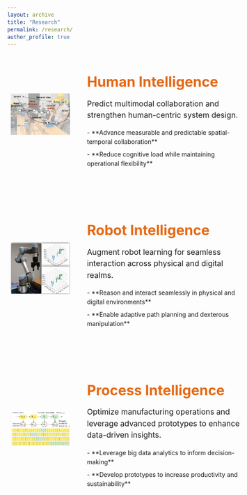 ```yaml
---
layout: archive
title: "Research"
permalink: /research/
author_profile: true
---
```

<style>
.research-container {
  margin-bottom: 4rem;
}
.research-row {
  display: flex;
  align-items: center;
  margin-bottom: 4rem;
}
.research-image {
  flex: 0 0 30%;
  display: flex;
  justify-content: center;
}
.research-image img {
  max-width: 90%;
  height: auto;
}
.research-content {
  flex: 0 0 70%;
  padding-left: 2rem;
}
.research-title {
  color: #E56915;
  font-size: 2rem;
  margin-bottom: 1rem;
}
.research-description {
  font-size: 1.1rem;
  line-height: 1.5;
  margin-bottom: 1rem;
}
.research-points {
  list-style-type: none;
  padding-left: 0;
}
.research-points li {
  margin-bottom: 0.5rem;
  line-height: 1.5;
}
@media (max-width: 768px) {
  .research-row {
    flex-direction: column;
  }
  .research-image {
    flex: 0 0 100%;
    margin-bottom: 1.5rem;
  }
  .research-content {
    flex: 0 0 100%;
    padding-left: 0;
  }
}
</style>

<div class="research-container">
  <div class="research-row">
    <div class="research-image">
      <img src="/images/1-hi.png" alt="SMS Lab Logo">
    </div>
    <div class="research-content">
      <h2 class="research-title">Human Intelligence</h2>
      <p class="research-description">
        Predict multimodal collaboration and strengthen human-centric system design.
      </p>
      <ul class="research-points">
        <li>- **Advance measurable and predictable spatial-temporal collaboration**</li>
        <li>- **Reduce cognitive load while maintaining operational flexibility**</li>
      </ul>
    </div>
  </div>

  <div class="research-row">
    <div class="research-image">
      <img src="/images/1-ri.png">
    </div>
    <div class="research-content">
      <h2 class="research-title">Robot Intelligence</h2>
      <p class="research-description">
        Augment robot learning for seamless interaction across physical and digital realms.
      </p>
      <ul class="research-points">
        <li>- **Reason and interact seamlessly in physical and digital environments**</li>
        <li>- **Enable adaptive path planning and dexterous manipulation**</li>
      </ul>
    </div>
  </div>

  <div class="research-row">
    <div class="research-image">
      <img src="/images/1-pi.png">
      <!--img src="/images/1-pi.png" alt="Spatial-Temporal Trust Dynamics Framework"-->
    </div>
    <div class="research-content">
      <h2 class="research-title">Process Intelligence</h2>
      <p class="research-description">
        Optimize manufacturing operations and leverage advanced prototypes to enhance data-driven insights.
      </p>
      <ul class="research-points">
        <li>- **Leverage big data analytics to inform decision-making**</li>
        <li>- **Develop prototypes to increase productivity and sustainability**</li>
      </ul>
    </div>
  </div>
</div>
